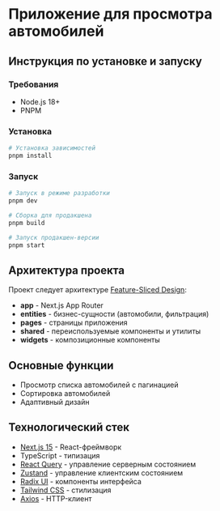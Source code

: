 # Приложение для просмотра автомобилей

## Инструкция по установке и запуску

### Требования
- Node.js 18+ 
- PNPM

### Установка

```bash
# Установка зависимостей
pnpm install
```

### Запуск

```bash
# Запуск в режиме разработки
pnpm dev

# Сборка для продакшена
pnpm build

# Запуск продакшен-версии
pnpm start
```

## Архитектура проекта

Проект следует архитектуре [Feature-Sliced Design](https://feature-sliced.design/):

- **app** - Next.js App Router
- **entities** - бизнес-сущности (автомобили, фильтрация)
- **pages** - страницы приложения
- **shared** - переиспользуемые компоненты и утилиты
- **widgets** - композиционные компоненты

## Основные функции

- Просмотр списка автомобилей с пагинацией
- Сортировка автомобилей
- Адаптивный дизайн

## Технологический стек

- [Next.js 15](https://nextjs.org) - React-фреймворк
- TypeScript - типизация
- [React Query](https://tanstack.com/query/latest) - управление серверным состоянием
- [Zustand](https://github.com/pmndrs/zustand) - управление клиентским состоянием
- [Radix UI](https://www.radix-ui.com/) - компоненты интерфейса
- [Tailwind CSS](https://tailwindcss.com/) - стилизация
- [Axios](https://axios-http.com/) - HTTP-клиент

